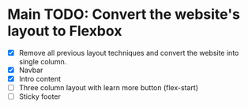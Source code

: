 # Main TODO: Convert the website's layout to Flexbox
- [x] Remove all previous layout techniques and convert the website into single column.
- [x] Navbar
- [x] Intro content
- [ ] Three column layout with learn more button (flex-start)
- [ ] Sticky footer
